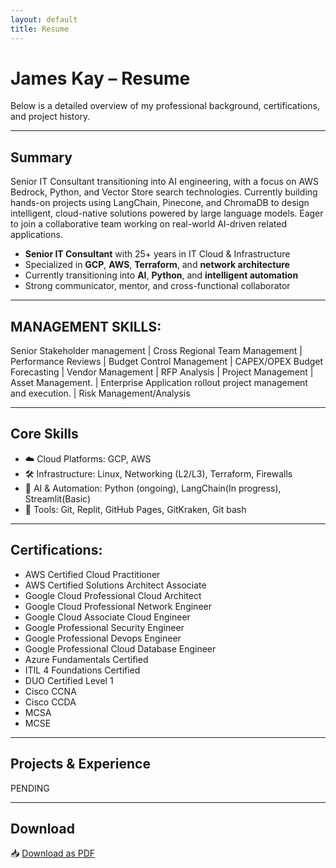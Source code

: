 ```yaml
---
layout: default
title: Resume
---
```


# James Kay – Resume

Below is a detailed overview of my professional background, certifications, and project history.

---

## Summary
Senior IT Consultant transitioning into AI engineering, with a focus on AWS Bedrock, Python, and Vector Store search technologies. Currently building hands-on projects using LangChain, Pinecone, and ChromaDB to design intelligent, cloud-native solutions powered by large language models. Eager to join a collaborative team working on real-world AI-driven related applications.

- **Senior IT Consultant** with 25+ years in IT Cloud & Infrastructure  
- Specialized in **GCP**, **AWS**, **Terraform**, and **network architecture**  
- Currently transitioning into **AI**, **Python**, and **intelligent automation**  
- Strong communicator, mentor, and cross-functional collaborator

---
## MANAGEMENT SKILLS:

Senior Stakeholder management | Cross Regional Team Management | Performance Reviews | Budget Control Management 
| CAPEX/OPEX Budget Forecasting | Vendor Management | RFP Analysis | Project Management | Asset Management. | 
Enterprise Application rollout project management and execution. | Risk Management/Analysis

---
## Core Skills

- ☁️ Cloud Platforms: GCP, AWS 
- 🛠 Infrastructure: Linux, Networking (L2/L3), Terraform, Firewalls  
- 🤖 AI & Automation: Python (ongoing), LangChain(In progress), Streamlit(Basic)  
- 🧰 Tools: Git, Replit, GitHub Pages, GitKraken, Git bash

---

## Certifications:

- AWS Certified Cloud Practitioner
- AWS Certified Solutions Architect Associate
- Google Cloud Professional Cloud Architect  
- Google Cloud Professional Network Engineer  
- Google Cloud Associate Cloud Engineer  
- Google Professional Security Engineer
- Google Professional Devops Engineer
- Google Professional Cloud Database Engineer
- Azure Fundamentals Certified
- ITIL 4 Foundations Certified 
- DUO Certified Level 1 
- Cisco CCNA 
- Cisco CCDA 
- MCSA 
- MCSE

---

## Projects & Experience
PENDING


---

## Download

📥 [Download as PDF](./James-Kay-Resume.pdf)


